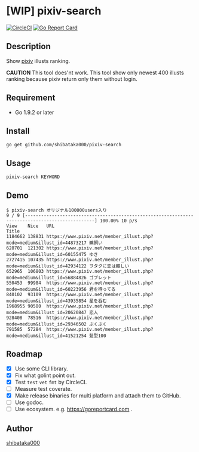 # [WIP] pixiv-search

[![CircleCI](https://circleci.com/gh/shibataka000/pixiv-search.svg?style=shield)](https://circleci.com/gh/shibataka000/pixiv-search)
[![Go Report Card](https://goreportcard.com/badge/github.com/shibataka000/pixiv-search)](https://goreportcard.com/report/github.com/shibataka000/pixiv-search)

## Description
Show [pixiv](https://www.pixiv.net/) illusts ranking.

**CAUTION**
This tool does'nt work. This tool show only newest 400 illusts ranking because pixiv return only them without login.

## Requirement
- Go 1.9.2 or later

## Install
```
go get github.com/shibataka000/pixiv-search
```

## Usage
```
pixiv-search KEYWORD
```

## Demo
```
$ pixiv-search オリジナル100000users入り
9 / 9 [------------------------------------------------------------------------------------------------] 100.00% 10 p/s
View    Nice   URL                                                                    Title
1184662 138831 https://www.pixiv.net/member_illust.php?mode=medium&illust_id=44873217 鵜飼い
628701  121302 https://www.pixiv.net/member_illust.php?mode=medium&illust_id=60155475 ゆき
2727415 107435 https://www.pixiv.net/member_illust.php?mode=medium&illust_id=42934122 ヲタクに恋は難しい
652965  106803 https://www.pixiv.net/member_illust.php?mode=medium&illust_id=56884826 ゴブレット
550453  99984  https://www.pixiv.net/member_illust.php?mode=medium&illust_id=60223956 君を待ってる
840102  93109  https://www.pixiv.net/member_illust.php?mode=medium&illust_id=43935854 星を呑む
1968955 90580  https://www.pixiv.net/member_illust.php?mode=medium&illust_id=20620847 恋人
928408  78516  https://www.pixiv.net/member_illust.php?mode=medium&illust_id=29346502 ぶくぶく
791585  57284  https://www.pixiv.net/member_illust.php?mode=medium&illust_id=41521254 髪型100
```

## Roadmap
- [x] Use some CLI library.
- [x] Fix what golint point out.
- [x] Test `test` `vet` `fmt` by CircleCI.
- [ ] Measure test coverate.
- [x] Make release binaries for multi platform and attach them to GitHub.
- [ ] Use godoc.
- [ ] Use ecosystem. e.g. https://goreportcard.com .

## Author
[shibataka000](https://github.com/shibataka000)
